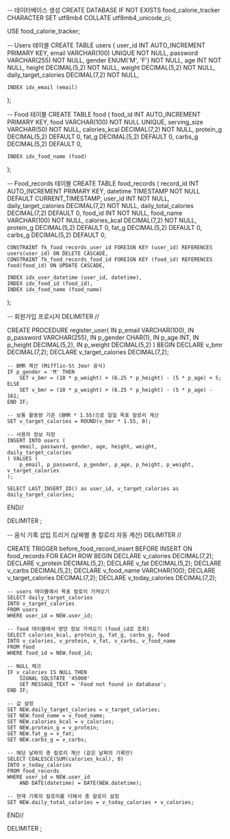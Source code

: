 -- 데이터베이스 생성
CREATE DATABASE IF NOT EXISTS food_calorie_tracker
    CHARACTER SET utf8mb4
    COLLATE utf8mb4_unicode_ci;

USE food_calorie_tracker;

-- Users 테이블
CREATE TABLE users (
    user_id INT AUTO_INCREMENT PRIMARY KEY,
    email VARCHAR(100) UNIQUE NOT NULL,
    password VARCHAR(255) NOT NULL,
    gender ENUM('M', 'F') NOT NULL,
    age INT NOT NULL,
    height DECIMAL(5,2) NOT NULL,
    weight DECIMAL(5,2) NOT NULL,
    daily_target_calories DECIMAL(7,2) NOT NULL,
    
    INDEX idx_email (email)
);

-- Food 테이블
CREATE TABLE food (
    food_id INT AUTO_INCREMENT PRIMARY KEY,
    food VARCHAR(100) NOT NULL UNIQUE,
    serving_size VARCHAR(50) NOT NULL,
    calories_kcal DECIMAL(7,2) NOT NULL,
    protein_g DECIMAL(5,2) DEFAULT 0,
    fat_g DECIMAL(5,2) DEFAULT 0,
    carbs_g DECIMAL(5,2) DEFAULT 0,
    
    INDEX idx_food_name (food)
);

-- Food_records 테이블
CREATE TABLE food_records (
    record_id INT AUTO_INCREMENT PRIMARY KEY,
    datetime TIMESTAMP NOT NULL DEFAULT CURRENT_TIMESTAMP,
    user_id INT NOT NULL,
    daily_target_calories DECIMAL(7,2) NOT NULL,
    daily_total_calories DECIMAL(7,2) DEFAULT 0,
    food_id INT NOT NULL,
    food_name VARCHAR(100) NOT NULL,
    calories_kcal DECIMAL(7,2) NOT NULL,
    protein_g DECIMAL(5,2) DEFAULT 0,
    fat_g DECIMAL(5,2) DEFAULT 0,
    carbs_g DECIMAL(5,2) DEFAULT 0,
    
    CONSTRAINT fk_food_records_user_id FOREIGN KEY (user_id) REFERENCES users(user_id) ON DELETE CASCADE,
    CONSTRAINT fk_food_records_food_id FOREIGN KEY (food_id) REFERENCES food(food_id) ON UPDATE CASCADE,
    
    INDEX idx_user_datetime (user_id, datetime),
    INDEX idx_food_id (food_id),
    INDEX idx_food_name (food_name)
);

-- 회원가입 프로시저
DELIMITER //

CREATE PROCEDURE register_user(
    IN p_email VARCHAR(100),
    IN p_password VARCHAR(255),
    IN p_gender CHAR(1),
    IN p_age INT,
    IN p_height DECIMAL(5,2),
    IN p_weight DECIMAL(5,2)
)
BEGIN
    DECLARE v_bmr DECIMAL(7,2);
    DECLARE v_target_calories DECIMAL(7,2);
    
    -- BMR 계산 (Mifflin-St Jeor 공식)
    IF p_gender = 'M' THEN
        SET v_bmr = (10 * p_weight) + (6.25 * p_height) - (5 * p_age) + 5;
    ELSE
        SET v_bmr = (10 * p_weight) + (6.25 * p_height) - (5 * p_age) - 161;
    END IF;
    
    -- 보통 활동량 기준 (BMR * 1.55)으로 일일 목표 칼로리 계산
    SET v_target_calories = ROUND(v_bmr * 1.55, 0);
    
    -- 사용자 정보 저장
    INSERT INTO users (
        email, password, gender, age, height, weight, daily_target_calories
    ) VALUES (
        p_email, p_password, p_gender, p_age, p_height, p_weight, v_target_calories
    );
    
    SELECT LAST_INSERT_ID() as user_id, v_target_calories as daily_target_calories;
END//

DELIMITER ;

-- 음식 기록 삽입 트리거 (날짜별 총 칼로리 자동 계산)
DELIMITER //

CREATE TRIGGER before_food_record_insert 
BEFORE INSERT ON food_records
FOR EACH ROW
BEGIN
    DECLARE v_calories DECIMAL(7,2);
    DECLARE v_protein DECIMAL(5,2);
    DECLARE v_fat DECIMAL(5,2);
    DECLARE v_carbs DECIMAL(5,2);
    DECLARE v_food_name VARCHAR(100);
    DECLARE v_target_calories DECIMAL(7,2);
    DECLARE v_today_calories DECIMAL(7,2);
    
    -- users 테이블에서 목표 칼로리 가져오기
    SELECT daily_target_calories 
    INTO v_target_calories
    FROM users 
    WHERE user_id = NEW.user_id;
    
    -- food 테이블에서 영양 정보 가져오기 (food_id로 조회)
    SELECT calories_kcal, protein_g, fat_g, carbs_g, food
    INTO v_calories, v_protein, v_fat, v_carbs, v_food_name
    FROM food 
    WHERE food_id = NEW.food_id;
    
    -- NULL 체크
    IF v_calories IS NULL THEN
        SIGNAL SQLSTATE '45000' 
        SET MESSAGE_TEXT = 'Food not found in database';
    END IF;
    
    -- 값 설정
    SET NEW.daily_target_calories = v_target_calories;
    SET NEW.food_name = v_food_name;
    SET NEW.calories_kcal = v_calories;
    SET NEW.protein_g = v_protein;
    SET NEW.fat_g = v_fat;
    SET NEW.carbs_g = v_carbs;
    
    -- 해당 날짜의 총 칼로리 계산 (같은 날짜의 기록만)
    SELECT COALESCE(SUM(calories_kcal), 0)
    INTO v_today_calories
    FROM food_records
    WHERE user_id = NEW.user_id
        AND DATE(datetime) = DATE(NEW.datetime);
    
    -- 현재 기록의 칼로리를 더해서 총 칼로리 설정
    SET NEW.daily_total_calories = v_today_calories + v_calories;
END//

DELIMITER ;